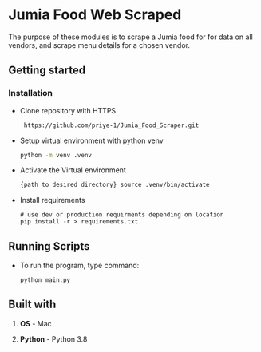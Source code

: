 #  Jumia Food Web Scraped
The purpose of these modules is to scrape a Jumia food for for data on all vendors, and scrape menu details for a chosen vendor.

## Getting started   
### Installation

- Clone repository with HTTPS

    ```bash
     https://github.com/priye-1/Jumia_Food_Scraper.git
    ```

- Setup virtual environment with  python venv

    ```bash
    python -m venv .venv
    ```
- Activate the Virtual environment
    ```bash
    {path to desired directory} source .venv/bin/activate
    ```

- Install requirements

    ```terminal
    # use dev or production requirments depending on location
    pip install -r > requirements.txt
    ```

## Running Scripts
- To run the program, type command:

    ```terminal
    python main.py
    ```

## Built with

1) **OS** - Mac

2) **Python** - Python 3.8
